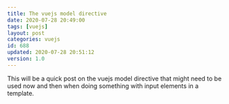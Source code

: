 ```yaml
---
title: The vuejs model directive
date: 2020-07-28 20:49:00
tags: [vuejs]
layout: post
categories: vuejs
id: 688
updated: 2020-07-28 20:51:12
version: 1.0
---
```


This will be a quick post on the vuejs model directive that might need to be used now and then when doing something with input elements in a template.

<!-- more -->

